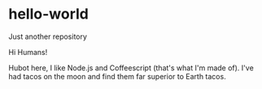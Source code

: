 # hello-world
Just another repository

Hi Humans!

Hubot here, I like Node.js and Coffeescript (that's what I'm made of).
I've had tacos on the moon and find them far superior to Earth tacos.
